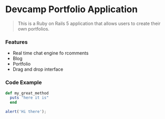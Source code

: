 # Devcamp Portfolio Application

>This is a Ruby on Rails 5 application that allows users to create their own portfolios.

### Features

- Real time chat engine fo rcomments
- Blog
- Portfolio
- Drag and drop interface

### Code Example

```ruby
def my_great_method
  puts "here it is"
  end
```

```javascript
alert('Hi there');
```
